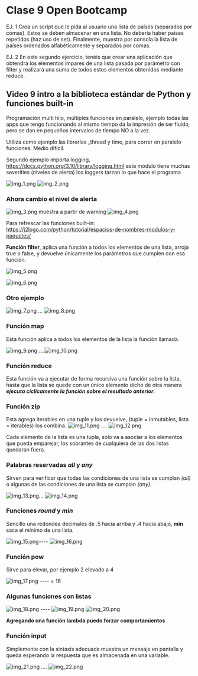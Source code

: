 # Clase 9 Open Bootcamp
[//]: <> (This is also a comment.)
EJ. 1 Crea un script que le pida al usuario una lista de países (separados por comas). Estos se deben almacenar en una lista.
No debería haber países repetidos (haz uso de set). Finalmente, muestra por consola la lista de países
ordenados alfabéticamente y separados por comas.

EJ. 2 En este segundo ejercicio, tenéis que crear una aplicación que obtendrá los elementos impares de
una lista pasada por parámetro con filter y realizará una suma de todos estos elementos obtenidos
mediante reduce.

## Video 9 intro a la biblioteca estándar de Python y funciones built-in

Programación multi hilo, múltiples funciones en paralelo, ejemplo todas las apps que tengo funcionando al mismo tiempo
da la impresión de ser fluido, pero se dan en pequeños intervalos de tiempo NO a la vez.

Utiliza como ejemplo las librerías _thread y time, para correr en paralelo funciones. Medio difícil.

Segundo ejemplo importa logging, <https://docs.python.org/3.10/library/logging.html> este módulo tiene muchas severities
(niveles de alerta) los loggers tarzan lo que hace el programa

![img_1.png](img_1.png)
![img_2.png](img_2.png)

### Ahora cambio el nivel de alerta

![img_3.png](img_3.png)   muestra a partir de warning ![img_4.png](img_4.png)

Para refrescar las funciones built-in: <https://j2logo.com/python/tutorial/espacios-de-nombres-modulos-y-paquetes/>

**Función filter**, aplica una función a todos los elementos de una lista, arroja true o false, y devuelve únicamente los parámetros que cumplen con esa función.

![img_5.png](img_5.png)

![img_6.png](img_6.png)

### Otro ejemplo

![img_7.png](img_7.png) ... ![img_8.png](img_8.png)

### Función map

Esta función aplica a todos los elementos de la lista la función llamada.

![img_9.png](img_9.png) ....![img_10.png](img_10.png)

### Función reduce

Esta función va a ejecutar de forma recursiva una función sobre la lista, hasta que la lista se quede con un único elemento
dicho de otra manera ***ejecuta cíclicamente la función sobre el resultado anterior***.

### Función zip

Esta agrega iterables en una tuple y los devuelve, (tuple = inmutables, lista = iterables) los combina.
![img_11.png](img_11.png) .... ![img_12.png](img_12.png)

Cada elemento de la lista es una tupla, solo va a asociar a los elementos que pueda emparejar, los sobrantes de 
cualquiera de las dos listas quedaran fuera.

### Palabras reservadas *all* y *any*

Sirven para verificar que todas las condiciones de una lista se cumplan *(all)* o algunas de las condiciones de una 
lista se cumplan *(any)*.

![img_13.png](img_13.png)... ![img_14.png](img_14.png)

### Funciones *round* y *min*

Sencillo una redondea decimales de .5 hacia arriba y .4 hacia abajo, **min** saca el mínimo de una lista.

![img_15.png](img_15.png)---- ![img_16.png](img_16.png)

### Función pow

Sirve para elevar, por ejemplo 2 elevado a 4

![img_17.png](img_17.png) ---- = 16

### Algunas funciones con listas

![img_18.png](img_18.png) ---- ![img_19.png](img_19.png)
![img_20.png](img_20.png)

**Agregando una función lambda puedo forzar comportamientos**

### Función input

Simplemente con la sintaxis adecuada muestra un mensaje en pantalla y queda esperando la respuesta que es almacenada en 
una variable.

![img_21.png](img_21.png) .... ![img_22.png](img_22.png)




